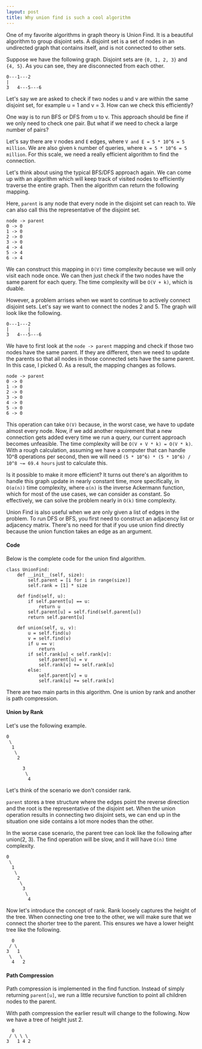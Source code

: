 ```yaml
---
layout: post
title: Why union find is such a cool algorithm
---
```


One of my favorite algorithms in graph theory is Union Find. It is a beautiful algorithm to group disjoint sets. A disjoint set is a set of nodes in an undirected graph that contains itself, and is not connected to other sets.

Suppose we have the following graph. Disjoint sets are `{0, 1, 2, 3}` and `{4, 5}`. As you can see, they are disconnected from each other.

```
0---1---2
|
3   4---5---6
```

Let's say we are asked to check if two nodes u and v are within the same disjoint set, for example u = 1 and v = 3. How can we check this efficiently?

One way is to run BFS or DFS from u to v. This approach should be fine if we only need to check one pair. But what if we need to check a large number of pairs?

Let's say there are `V` nodes and `E` edges, where `V and E = 5 * 10^6 = 5 million`. We are also given `k` number of queries, where `k = 5 * 10^6 = 5 million`. For this scale, we need a really efficient algorithm to find the connection.

Let's think about using the typical BFS/DFS approach again. We can come up with an algorithm which will keep track of visited nodes to efficiently traverse the entire graph. Then the algorithm can return the following mapping.

Here, `parent` is any node that every node in the disjoint set can reach to. We can also call this the representative of the disjoint set.  

```
node -> parent
0 -> 0
1 -> 0
2 -> 0
3 -> 0
4 -> 4
5 -> 4
6 -> 4
```

We can construct this mapping in `O(V)` time complexity because we will only visit each node once. We can then just check if the two nodes have the same parent for each query. The time complexity will be `O(V + k)`, which is duable. 

However, a problem arrises when we want to continue to actively connect disjoint sets. Let's say we want to connect the nodes 2 and 5. The graph will look like the following.

```
0---1---2
|       |
3   4---5---6
```

We have to first look at the `node -> parent` mapping and check if those two nodes have the same parent. If they are different, then we need to update the parents so that all nodes in those connected sets have the same parent. In this case, I picked 0. As a result, the mapping changes as follows. 

```
node -> parent
0 -> 0
1 -> 0
2 -> 0
3 -> 0
4 -> 0
5 -> 0
6 -> 0
```

This operation can take `O(V)` because, in the worst case, we have to update almost every node. Now, if we add another requirement that a new connection gets added every time we run a query, our current approach becomes unfeasible. The time complexity will be `O(V + V * k) = O(V * k)`. With a rough calculation, assuming we have a computer that can handle 10^8 operations per second, then we will need `(5 * 10^6) * (5 * 10^6) / 10^8 ~= 69.4 hours` just to calculate this. 

Is it possible to make it more efficient? It turns out there's an algorithm to handle this graph update in nearly constant time, more specifically, in `O(α(n))` time complexity, where `α(n)` is the inverse Ackermann function, which for most of the use cases, we can consider as constant. So effectively, we can solve the problem nearly in `O(k)` time complexity.

Union Find is also useful when we are only given a list of edges in the problem. To run DFS or BFS, you first need to construct an adjacency list or adjacency matrix. There's no need for that if you use union find directly because the union function takes an edge as an argument. 

#### Code

Below is the complete code for the union find algorithm. 

```python3
class UnionFind:
    def __init__(self, size):
        self.parent = [i for i in range(size)]
        self.rank = [1] * size

    def find(self, u):
        if self.parent[u] == u:
            return u
        self.parent[u] = self.find(self.parent[u])
        return self.parent[u]

    def union(self, u, v):
        u = self.find(u)
        v = self.find(v)
        if u == v:
            return
        if self.rank[u] < self.rank[v]:
            self.parent[u] = v
            self.rank[v] += self.rank[u]
        else:
            self.parent[v] = u
            self.rank[u] += self.rank[v]
```

There are two main parts in this algorithm. One is union by rank and another is path compression.

#### Union by Rank

Let's use the following example.

```
0
 \
  1
   \
    2
     
      3
       \
        4
```

Let's think of the scenario we don't consider rank.

`parent` stores a tree structure where the edges point the reverse direction and the root is the representative of the disjoint set. When the union operation results in connecting two disjoint sets, we can end up in the situation one side contains a lot more nodes than the other. 

In the worse case scenario, the parent tree can look like the following after union(2, 3). The find operation will be slow, and it will have `O(n)` time complexity.

```
0
 \
  1
   \
    2
     \
      3
       \
        4
```

Now let's introduce the concept of rank. Rank loosely captures the height of the tree. When connecting one tree to the other, we will make sure that we connect the shorter tree to the parent. This ensures we have a lower height tree like the following. 

```
  0
 / \
3   1
 \   \
  4   2
```

#### Path Compression

Path compression is implemented in the find function. Instead of simply returning `parent[u]`, we run a little recursive function to point all children nodes to the parent.

With path compression the earlier result will change to the following. Now we have a tree of height just 2.

```
  0
 / \ \ \
3   1 4 2
```

